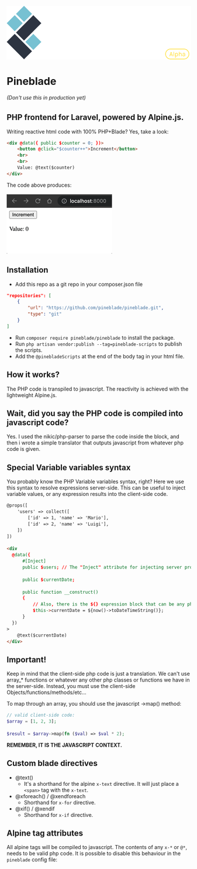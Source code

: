 <p align="center"><img src="docs/img/header-logo.svg" alt=""></p>

# Pineblade
######  (Don't use this in production yet)

## PHP frontend for Laravel, powered by Alpine.js.

Writing reactive html code with 100% PHP+Blade? Yes, take a look:

```html
<div @data({ public $counter = 0; })>
    <button @click="$counter++">Increment</button>
    <br>
    <br>
    Value: @text($counter)
</div>
```
The code above produces:
<br>
<br>
![counter-example.gif](docs%2Fimg%2Fcounter-example.gif)

## Installation
- Add this repo as a git repo in your composer.json file
```json
"repositories": [
    {
        "url": "https://github.com/pineblade/pineblade.git",
        "type": "git"
    }
]
```
- Run `composer require pineblade/pineblade` to install the package.
- Run `php artisan vendor:publish --tag=pineblade-scripts` to publish the scripts.
- Add the `@pinebladeScripts` at the end of the body tag in your html file.
## How it works?
The PHP code is transpiled to javascript. The reactivity is achieved with the lightweight Alpine.js.

## Wait, did you say the PHP code is compiled into javascript code?
Yes. I used the nikic/php-parser to parse the code inside the block, and then i wrote a simple translator that outputs javascript from whatever php code is given.

## Special Variable variables syntax
You probably know the PHP Variable variables syntax, right?
Here we use this syntax to resolve expressions server-side. This can be useful to inject variable values, or any expression results into the client-side code.
```html
@props([
    'users' => collect([
        ['id' => 1, 'name' => 'Mario'],
        ['id' => 2, 'name' => 'Luigi'],
    ])
])

<div
  @data({
      #[Inject]
      public $users; // The "Inject" attribute for injecting server props into the code block.
  
      public $currentDate;
      
      public function __construct()
      {
          // Also, there is the ${} expression block that can be any php expression. It will be evaluated server-side.
          $this->currentDate = ${now()->toDateTimeString()};
      }
  })
>
    @text($currentDate)
</div>
```

## Important!
Keep in mind that the client-side php code is just a translation. We can't use array_* functions or whatever any other php classes or functions we have in the server-side. Instead, you must use the client-side Objects/functions/methods/etc...

To map through an array, you should use the javascript ->map() method:
```php
// valid client-side code:
$array = [1, 2, 3];

$result = $array->map(fn ($val) => $val * 2);
```
**REMEMBER, IT IS THE JAVASCRIPT CONTEXT.**

## Custom blade directives
- @text()
  - It's a shorthand for the alpine `x-text` directive. It will just place a `<span>` tag with the `x-text`.
- @xforeach() / @xendforeach
  - Shorthand for `x-for` directive. 
- @xif() / @xendif
  - Shorthand for `x-if` directive.


## Alpine tag attributes
All alpine tags will be compiled to javascript. The contents of any `x-*` or `@*`, needs to be valid php code. It is possible to disable this behaviour in the `pineblade` config file:
